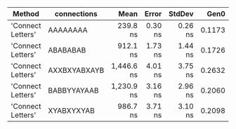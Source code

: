 |            Method |  connections |       Mean |   Error |  StdDev |   Gen0 | Allocated |
|------------------ |------------- |-----------:|--------:|--------:|-------:|----------:|
| 'Connect Letters' |     AAAAAAAA |   239.8 ns | 0.30 ns | 0.26 ns | 0.1173 |     736 B |
| 'Connect Letters' |     ABABABAB |   912.1 ns | 1.73 ns | 1.44 ns | 0.1726 |    1088 B |
| 'Connect Letters' | AXXBXYABXAYB | 1,446.6 ns | 4.01 ns | 3.75 ns | 0.2632 |    1656 B |
| 'Connect Letters' |  BABBYYAYAAB | 1,230.9 ns | 3.16 ns | 2.96 ns | 0.2060 |    1304 B |
| 'Connect Letters' |   XYABXYXYAB |   986.7 ns | 3.71 ns | 3.10 ns | 0.2098 |    1320 B |